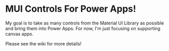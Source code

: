 # MUI Controls For Power Apps!

My goal is to take as many controls from the Material UI Library as possible and bring them into Power Apps. For now, I'm just focusing on supporting canvas apps.

Please see the wiki for more details!
